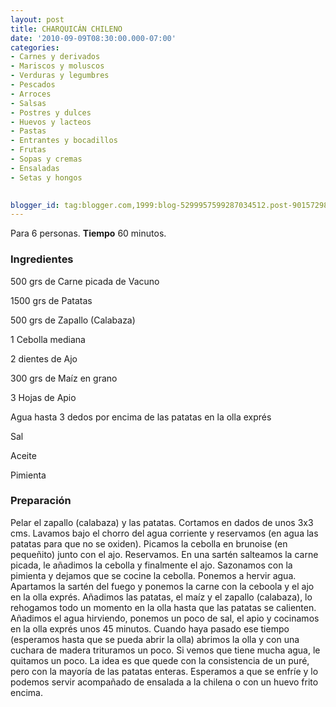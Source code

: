 ```yaml
---
layout: post
title: CHARQUICÁN CHILENO
date: '2010-09-09T08:30:00.000-07:00'
categories:
- Carnes y derivados
- Mariscos y moluscos
- Verduras y legumbres
- Pescados
- Arroces
- Salsas
- Postres y dulces
- Huevos y lacteos
- Pastas
- Entrantes y bocadillos
- Frutas
- Sopas y cremas
- Ensaladas
- Setas y hongos
 

blogger_id: tag:blogger.com,1999:blog-5299957599287034512.post-9015729833729170468
---
```


Para 6 personas.
<b>Tiempo</b> 60 minutos.

<h3>Ingredientes</h3>

500 grs de Carne picada de Vacuno

1500 grs de Patatas

500 grs de Zapallo (Calabaza)

1 Cebolla mediana

2 dientes de Ajo

300 grs de Maíz en grano

3 Hojas de Apio

Agua hasta 3 dedos por encima de las patatas en la olla exprés

Sal

Aceite

Pimienta

<h3>Preparación</h3>

Pelar el zapallo (calabaza) y las patatas. Cortamos en dados de unos 3x3 cms. Lavamos bajo el chorro del agua corriente y reservamos (en agua las patatas para que no se oxiden). Picamos la cebolla en brunoise (en pequeñito) junto con el ajo. Reservamos. En una sartén salteamos la carne picada, le añadimos la cebolla y finalmente el ajo. Sazonamos con la pimienta y dejamos que se cocine la cebolla. Ponemos a hervir agua. Apartamos la sartén del fuego y ponemos la carne con la ceboola y el ajo en la olla exprés. Añadimos las patatas, el maíz y el zapallo (calabaza), lo rehogamos todo un momento en la olla hasta que las patatas se calienten. Añadimos el agua hirviendo, ponemos un poco de sal, el apio y cocinamos en la olla exprés unos 45 minutos. Cuando haya pasado ese tiempo (esperamos hasta que se pueda abrir la olla) abrimos la olla y con una cuchara de madera trituramos un poco. Si vemos que tiene mucha agua, le quitamos un poco. La idea es que quede con la consistencia de un puré, pero con la mayoría de las patatas enteras. Esperamos a que se enfríe y lo podemos servir acompañado de ensalada a la chilena o con un huevo frito encima.

